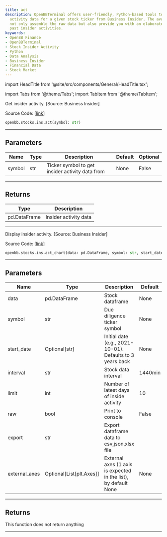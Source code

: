 ```yaml
---
title: act
description: OpenBBTerminal offers user-friendly, Python-based tools to gauge insider
  activity data for a given stock ticker from Business Insider. The available functions
  not only assemble the raw data but also provide you with an elaborate chart outlining
  past insider activities.
keywords:
- OpenBB Finance
- OpenBBTerminal
- Stock Insider Activity
- Python
- Data Analysis
- Business Insider
- Financial Data
- Stock Market
---
```


import HeadTitle from '@site/src/components/General/HeadTitle.tsx';

<HeadTitle title="act - Ins - Stocks - Reference | OpenBB SDK Docs" />

import Tabs from '@theme/Tabs';
import TabItem from '@theme/TabItem';

<Tabs>
<TabItem value="model" label="Model" default>

Get insider activity. [Source: Business Insider]

Source Code: [[link](https://github.com/OpenBB-finance/OpenBBTerminal/tree/main/openbb_terminal/stocks/insider/businessinsider_model.py#L17)]

```python
openbb.stocks.ins.act(symbol: str)
```

---

## Parameters

| Name | Type | Description | Default | Optional |
| ---- | ---- | ----------- | ------- | -------- |
| symbol | str | Ticker symbol to get insider activity data from | None | False |


---

## Returns

| Type | Description |
| ---- | ----------- |
| pd.DataFrame | Insider activity data |
---

</TabItem>
<TabItem value="view" label="Chart">

Display insider activity. [Source: Business Insider]

Source Code: [[link](https://github.com/OpenBB-finance/OpenBBTerminal/tree/main/openbb_terminal/stocks/insider/businessinsider_view.py#L32)]

```python
openbb.stocks.ins.act_chart(data: pd.DataFrame, symbol: str, start_date: Optional[str] = None, interval: str = "1440min", limit: int = 10, raw: bool = False, export: str = "", external_axes: Optional[List[matplotlib.axes._axes.Axes]] = None)
```

---

## Parameters

| Name | Type | Description | Default | Optional |
| ---- | ---- | ----------- | ------- | -------- |
| data | pd.DataFrame | Stock dataframe | None | False |
| symbol | str | Due diligence ticker symbol | None | False |
| start_date | Optional[str] | Initial date (e.g., 2021-10-01). Defaults to 3 years back | None | True |
| interval | str | Stock data interval | 1440min | True |
| limit | int | Number of latest days of inside activity | 10 | True |
| raw | bool | Print to console | False | True |
| export | str | Export dataframe data to csv,json,xlsx file |  | True |
| external_axes | Optional[List[plt.Axes]] | External axes (1 axis is expected in the list), by default None | None | True |


---

## Returns

This function does not return anything

---

</TabItem>
</Tabs>

